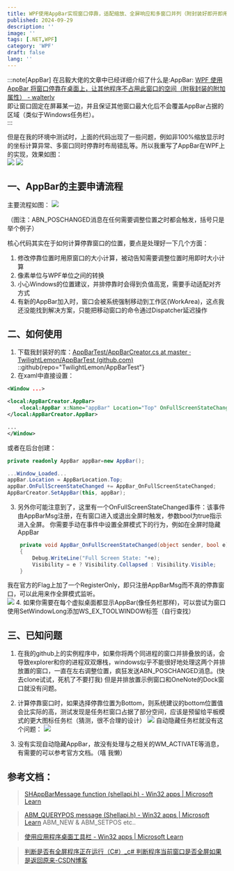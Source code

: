 ```yaml
---
title: WPF使用AppBar实现窗口停靠，适配缩放、全屏响应和多窗口并列（附封装好即开即用的附加属性）
published: 2024-09-29
description: ''
image: ''
tags: [.NET,WPF]
category: 'WPF'
draft: false 
lang: ''
---
```

:::note[AppBar]
在吕毅大佬的文章中已经详细介绍了什么是:AppBar: [WPF 使用 AppBar 将窗口停靠在桌面上，让其他程序不占用此窗口的空间（附我封装的附加属性） - walterlv](https://blog.walterlv.com/post/dock-window-into-windows-desktop.html)   
即让窗口固定在屏幕某一边，并且保证其他窗口最大化后不会覆盖AppBar占据的区域（类似于Windows任务栏）。  
:::

但是在我的环境中测试时，上面的代码出现了一些问题，例如非100%缩放显示时的坐标计算异常、多窗口同时停靠时布局错乱等。所以我重写了AppBar在WPF上的实现，效果如图：  
![](./images/20240718-1.png)
![](./images/20240718-2.png)
## 一、AppBar的主要申请流程
主要流程如图：
![](./images/20240718-3.png)

（图注：ABN_POSCHANGED消息在任何需要调整位置之时都会触发，括号只是举个例子）  

核心代码其实在于如何计算停靠窗口的位置，要点是处理好一下几个方面：  

1. 修改停靠位置时用原窗口的大小计算，被动告知需要调整位置时用即时大小计算
2. 像素单位与WPF单位之间的转换
3. 小心Windows的位置建议，并排停靠时会得到负值高宽，需要手动适配对齐方式
4. 有新的AppBar加入时，窗口会被系统强制移动到工作区(WorkArea)，这点我还没能找到解决方案，只能把移动窗口的命令通过Dispatcher延迟操作
 

## 二、如何使用
1. 下载我封装好的库：[AppBarTest/AppBarCreator.cs at master · TwilightLemon/AppBarTest (github.com)](https://github.com/TwilightLemon/AppBarTest/blob/master/AppBarCreator.cs)
::github{repo="TwilightLemon/AppBarTest"}
2.  在xaml中直接设置：

```xml
<Window ...>

<local:AppBarCreator.AppBar>
    <local:AppBar x:Name="appBar" Location="Top" OnFullScreenStateChanged="AppBar_OnFullScreenStateChanged"/>
</local:AppBarCreator.AppBar>

...
</Window>
```

或者在后台创建：
```csharp
private readonly AppBar appBar=new AppBar();

...Window_Loaded...
appBar.Location = AppBarLocation.Top;
appBar.OnFullScreenStateChanged += AppBar_OnFullScreenStateChanged;
AppBarCreator.SetAppBar(this, appBar);
```

3. 另外你可能注意到了，这里有一个OnFullScreenStateChanged事件：该事件由AppBarMsg注册，在有窗口进入或退出全屏时触发，参数bool为true指示进入全屏。
你需要手动在事件中设置全屏模式下的行为，例如在全屏时隐藏AppBar  
```csharp
    private void AppBar_OnFullScreenStateChanged(object sender, bool e)
    {
        Debug.WriteLine("Full Screen State: "+e);
        Visibility = e ? Visibility.Collapsed : Visibility.Visible;
    }
```
我在官方的Flag上加了一个RegisterOnly，即只注册AppBarMsg而不真的停靠窗口，可以此用来作全屏模式监听。  
![](./images/20240718-4.png)
4. 如果你需要在每个虚拟桌面都显示AppBar(像任务栏那样)，可以尝试为窗口使用SetWindowLong添加WS_EX_TOOLWINDOW标签（自行查找）  

## 三、已知问题
1. 在我的github上的实例程序中，如果你将两个同进程的窗口并排叠放的话，会导致explorer和你的进程双双爆栈，windows似乎不能很好地处理这两个并排放置的窗口，一直在左右调整位置，疯狂发送ABN_POSCHANGED消息。(快去clone试试，死机了不要打我) 但是并排放置示例窗口和OneNote的Dock窗口就没有问题。

2.  计算停靠窗口时，如果选择停靠位置为Bottom，则系统建议的bottom位置值会比实际的高，测试发现是任务栏窗口占据了部分空间，应该是预留给平板模式的更大图标任务栏（猜测，很不合理的设计）
![](./images/20240718-5.png)
 自动隐藏任务栏就没有这个问题：
![](./images/20240718-6.jpg)
3. 没有实现自动隐藏AppBar，故没有处理与之相关的WM_ACTIVATE等消息，有需要的可以参考官方文档。（嘻 我懒）

## 参考文档：

> [SHAppBarMessage function (shellapi.h) - Win32 apps | Microsoft Learn](https://learn.microsoft.com/en-us/windows/win32/api/shellapi/nf-shellapi-shappbarmessage)

> [ABM_QUERYPOS message (Shellapi.h) - Win32 apps | Microsoft Learn](https://learn.microsoft.com/en-us/windows/win32/shell/abm-querypos) ABM_NEW & ABM_SETPOS etc..

> [使用应用程序桌面工具栏 - Win32 apps | Microsoft Learn](https://learn.microsoft.com/zh-cn/windows/win32/shell/application-desktop-toolbars)

> [判断是否有全屏程序正在运行（C#）_c# 判断程序当前窗口是否全屏如果是返回原来-CSDN博客](https://blog.csdn.net/jingzhongrong/article/details/5385951) 